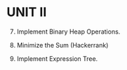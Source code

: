 # UNIT II

7. Implement Binary Heap Operations.

8. Minimize the Sum (Hackerrank)

9. Implement Expression Tree.
